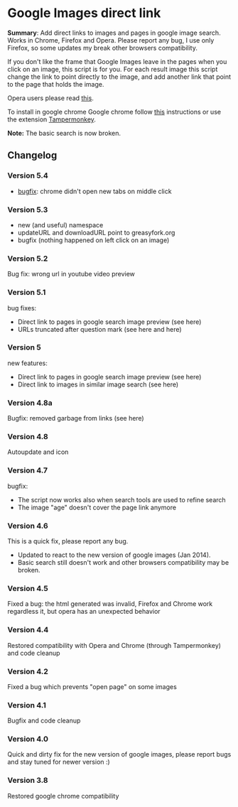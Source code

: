 Google Images direct link
=========================

**Summary**: Add direct links to images and pages in google image
search. 
Works in Chrome, Firefox and Opera. Please report any bug, I use only
Firefox, so some updates my break other browsers compatibility.

If you don't like the frame that Google Images leave in the pages when
you click on an image, this script is for you.
For each result image this script change the link to point directly to
the image, and add another link that point to the page that holds the
image.

Opera users please read [this](http://www.opera.com/docs/userjs/using/#securepages).

To install in google chrome Google chrome follow
[this](http://techie-buzz.com/browsers/chrome-blocking-extension-apps-scripts-chrome-web-store.html)
instructions or use the extension
[Tampermonkey](https://chrome.google.com/webstore/detail/tampermonkey/dhdgffkkebhmkfjojejmpbldmpobfkfo?hl=en).

**Note:** The basic search is now broken.

## Changelog

### Version 5.4
- [bugfix](https://greasyfork.org/en/forum/discussion/2898/a-new-tab): chrome didn't open new tabs on middle click

### Version 5.3
- new (and useful) namespace
- updateURL and downloadURL point to greasyfork.org
- bugfix (nothing happened on left click on an image)

### Version 5.2
Bug fix: wrong url in youtube video preview

### Version 5.1
bug fixes:
- Direct link to pages in google search image preview (see here)
- URLs truncated after question mark (see here and here)

### Version 5
new features:
- Direct link to pages in google search image preview (see here)
- Direct link to images in similar image search (see here)

### Version 4.8a
Bugfix: removed garbage from links (see here)

### Version 4.8
Autoupdate and icon

### Version 4.7
bugfix: 
- The script now works also when search tools are used to refine search
- The image "age" doesn't cover the page link anymore

### Version 4.6
This is a quick fix, please report any bug.
- Updated to react to the new version of google images (Jan 2014).
- Basic search still doesn't work and other browsers
compatibility may be broken. 

### Version 4.5
Fixed a bug: the html generated was invalid, Firefox and Chrome work
regardless it, but opera has an unexpected behavior

### Version 4.4
Restored compatibility with Opera and Chrome (through Tampermonkey)
and code cleanup

### Version 4.2
Fixed a bug which prevents "open page" on some images

### Version 4.1
Bugfix and code cleanup

### Version 4.0
Quick and dirty fix for the new version of google images, please
report bugs and stay tuned for newer version :)

### Version 3.8
Restored google chrome compatibility

